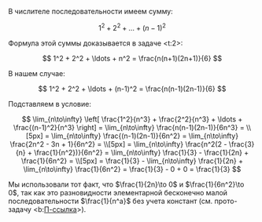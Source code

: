 В числителе последовательности имеем сумму:

$$ 1^2 + 2^2 + \ldots + (n-1)^2 $$

Формула этой суммы доказывается в задаче <t:2>:

$$ 1^2 + 2^2 + \ldots + n^2 = \frac{n(n+1)(2n+1)}{6} $$

В нашем случае:

$$ 1^2 + 2^2 + \ldots + (n-1)^2 = \frac{n(n-1)(2n-1)}{6} $$

Подставляем в условие:

$$
    \lim_{n\to\infty} \left[ \frac{1^2}{n^3} + \frac{2^2}{n^3} + \ldots + \frac{(n-1)^2}{n^3} \right] = \lim_{n\to\infty} \frac{n(n-1)(2n-1)}{6n^3} = \\[5px]
    = \lim_{n\to\infty} \frac{(n-1)(2n-1)}{6n^2} = \lim_{n\to\infty} \frac{2n^2 - 3n + 1}{6n^2} = \\[5px]
    = \lim_{n\to\infty} \frac{n^2(2 - \frac{3}{n} + \frac{1}{n^2})}{6n^2} = \lim_{n\to\infty} \frac{1}{3} - \frac{1}{2n} + \frac{1}{6n^2} = \\[5px]
    = \frac{1}{3} - \lim_{n\to\infty} \frac{1}{2n} + \lim_{n\to\infty} \frac{1}{6n^2} = \frac{1}{3} - 0 + 0 = \frac{1}{3}
$$

Мы использовали тот факт, что $\frac{1}{2n}\to 0$ и $\frac{1}{6n^2}\to 0$, так как это разновидности элементарной бесконечно малой последовательности $\frac{1}{n^a}$ без учета констант (см. прото-задачу <b:[П-ссылка](advanced/proto/sequence-lim/elementary)>).